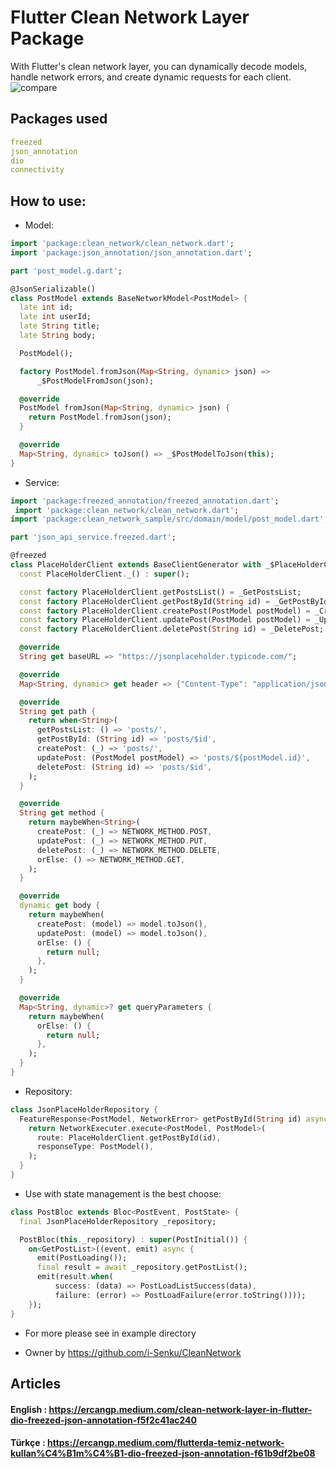 # Flutter Clean Network Layer Package

With Flutter's clean network layer, you can dynamically decode models, handle network errors, and create dynamic requests for each client.
![compare](https://user-images.githubusercontent.com/36778896/137317806-c1280af1-0546-4ec1-9873-0e4b2e9122df.jpeg)


## Packages used
```yaml
freezed
json_annotation
dio
connectivity
```
## How to use:

* Model:
```dart
import 'package:clean_network/clean_network.dart';
import 'package:json_annotation/json_annotation.dart';

part 'post_model.g.dart';

@JsonSerializable()
class PostModel extends BaseNetworkModel<PostModel> {
  late int id;
  late int userId;
  late String title;
  late String body;

  PostModel();

  factory PostModel.fromJson(Map<String, dynamic> json) =>
      _$PostModelFromJson(json);

  @override
  PostModel fromJson(Map<String, dynamic> json) {
    return PostModel.fromJson(json);
  }

  @override
  Map<String, dynamic> toJson() => _$PostModelToJson(this);
}
```
* Service:
```dart
import 'package:freezed_annotation/freezed_annotation.dart';
 import 'package:clean_network/clean_network.dart';
import 'package:clean_network_sample/src/domain/model/post_model.dart';

part 'json_api_service.freezed.dart';

@freezed
class PlaceHolderClient extends BaseClientGenerator with _$PlaceHolderClient {
  const PlaceHolderClient._() : super();

  const factory PlaceHolderClient.getPostsList() = _GetPostsList;
  const factory PlaceHolderClient.getPostById(String id) = _GetPostById;
  const factory PlaceHolderClient.createPost(PostModel postModel) = _CreatePost;
  const factory PlaceHolderClient.updatePost(PostModel postModel) = _UpdatePost;
  const factory PlaceHolderClient.deletePost(String id) = _DeletePost;

  @override
  String get baseURL => "https://jsonplaceholder.typicode.com/";

  @override
  Map<String, dynamic> get header => {"Content-Type": "application/json"};

  @override
  String get path {
    return when<String>(
      getPostsList: () => 'posts/',
      getPostById: (String id) => 'posts/$id',
      createPost: (_) => 'posts/',
      updatePost: (PostModel postModel) => 'posts/${postModel.id}',
      deletePost: (String id) => 'posts/$id',
    );
  }

  @override
  String get method {
    return maybeWhen<String>(
      createPost: (_) => NETWORK_METHOD.POST,
      updatePost: (_) => NETWORK_METHOD.PUT,
      deletePost: (_) => NETWORK_METHOD.DELETE,
      orElse: () => NETWORK_METHOD.GET,
    );
  }

  @override
  dynamic get body {
    return maybeWhen(
      createPost: (model) => model.toJson(),
      updatePost: (model) => model.toJson(),
      orElse: () {
        return null;
      },
    );
  }

  @override
  Map<String, dynamic>? get queryParameters {
    return maybeWhen(
      orElse: () {
        return null;
      },
    );
  }
}
```
* Repository:
```dart
class JsonPlaceHolderRepository {
  FeatureResponse<PostModel, NetworkError> getPostById(String id) async {
    return NetworkExecuter.execute<PostModel, PostModel>(
      route: PlaceHolderClient.getPostById(id),
      responseType: PostModel(),
    );
  }
}
```
* Use with state management is the best choose:
```dart
class PostBloc extends Bloc<PostEvent, PostState> {
  final JsonPlaceHolderRepository _repository;

  PostBloc(this._repository) : super(PostInitial()) {
    on<GetPostList>((event, emit) async {
      emit(PostLoading());
      final result = await _repository.getPostList();
      emit(result.when(
          success: (data) => PostLoadListSuccess(data),
          failure: (error) => PostLoadFailure(error.toString())));
    });
}
```

* For more please see in example directory


* Owner by https://github.com/i-Senku/CleanNetwork

## Articles
#### English : https://ercangp.medium.com/clean-network-layer-in-flutter-dio-freezed-json-annotation-f5f2c41ac240
#### Türkçe : https://ercangp.medium.com/flutterda-temiz-network-kullan%C4%B1m%C4%B1-dio-freezed-json-annotation-f61b9df2be08


